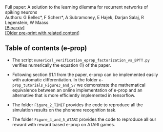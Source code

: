 Full paper: A solution to the learning dilemma for recurrent networks of spiking neurons  
Authors: G Bellec\*, F Scherr\*, A Subramoney, E Hajek, Darjan Salaj, R Legenstein, W Maass  
[[Bioarxiv]](https://www.biorxiv.org/content/10.1101/738385v3)  
[[Older pre-print with related content]](https://arxiv.org/abs/1901.09049)  

## Table of contents (e-prop)

- The script `numerical_verification_eprop_factorization_vs_BPTT.py` verifies numerically the equation (1) of the paper.  

- Following section S1.1 from the paper, e-prop can be implemented easily with automatic differentiation.
In the folder `e-prop_tutorials_Figure3_and_S7` we demonstrate the mathematical equivalence between an online implementation of e-prop and an alternative that is more efficiently implemented in tensorflow.

- The folder `Figure_2_TIMIT` provides the code to reproduce all the simulation results on the phoneme recognition task.  

- The folder `Figure_4_and_5_ATARI` provides the code to reproduce all our reward with reward based e-prop on ATARI games.  